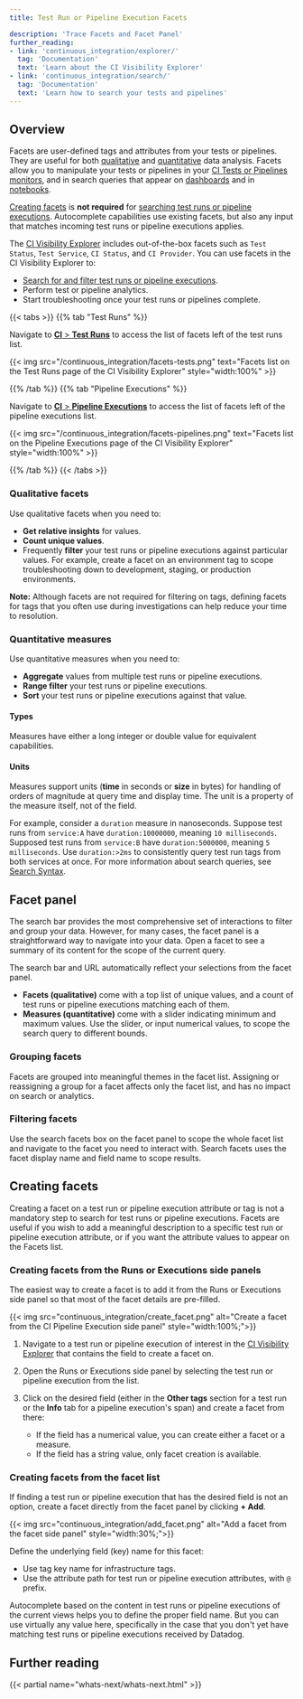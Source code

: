 ```yaml
---
title: Test Run or Pipeline Execution Facets

description: 'Trace Facets and Facet Panel'
further_reading:
- link: 'continuous_integration/explorer/'
  tag: 'Documentation'
  text: 'Learn about the CI Visibility Explorer'
- link: 'continuous_integration/search/'
  tag: 'Documentation'
  text: 'Learn how to search your tests and pipelines'
---
```


## Overview

Facets are user-defined tags and attributes from your tests or pipelines. They are useful for both [qualitative](#qualitative-facets) and [quantitative](#quantitative-measures) data analysis. Facets allow you to manipulate your tests or pipelines in your [CI Tests or Pipelines monitors][1], and in search queries that appear on [dashboards][2] and in [notebooks][3].

[Creating facets](#creating-facets) is **not required** for [searching test runs or pipeline executions][5]. Autocomplete capabilities use existing facets, but also any input that matches incoming test runs or pipeline executions applies.

The [CI Visibility Explorer][4] includes out-of-the-box facets such as `Test Status`, `Test Service`, `CI Status`, and `CI Provider`. You can use facets in the CI Visibility Explorer to:

- [Search for and filter test runs or pipeline executions][5].
- Perform test or pipeline analytics.
- Start troubleshooting once your test runs or pipelines complete.

{{< tabs >}}
{{% tab "Test Runs" %}}

Navigate to [**CI** > **Test Runs**][101] to access the list of facets left of the test runs list.

{{< img src="/continuous_integration/facets-tests.png" text="Facets list on the Test Runs page of the CI Visibility Explorer" style="width:100%" >}}

[101]: https://app.datadoghq.com/ci/test-runs

{{% /tab %}}
{{% tab "Pipeline Executions" %}}

Navigate to [**CI** > **Pipeline Executions**][101] to access the list of facets left of the pipeline executions list.

{{< img src="/continuous_integration/facets-pipelines.png" text="Facets list on the Pipeline Executions page of the CI Visibility Explorer" style="width:100%" >}}

[101]: https://app.datadoghq.com/ci/pipeline-executions

{{% /tab %}}
{{< /tabs >}}

### Qualitative facets

Use qualitative facets when you need to:

- **Get relative insights** for values.
- **Count unique values**.
- Frequently **filter** your test runs or pipeline executions against particular values. For example, create a facet on an environment tag to scope troubleshooting down to development, staging, or production environments.<br>

**Note:** Although facets are not required for filtering on tags, defining facets for tags that you often use during investigations can help reduce your time to resolution.

### Quantitative measures

Use quantitative measures when you need to:

- **Aggregate** values from multiple test runs or pipeline executions.
- **Range filter** your test runs or pipeline executions.
- **Sort** your test runs or pipeline executions against that value.

#### Types

Measures have either a long integer or double value for equivalent capabilities.

#### Units

Measures support units (**time** in seconds or **size** in bytes) for handling of orders of magnitude at query time and display time. The unit is a property of the measure itself, not of the field.

For example, consider a `duration` measure in nanoseconds. Suppose test runs from `service:A` have `duration:10000000`, meaning `10 milliseconds`. Supposed test runs from `service:B` have `duration:5000000`, meaning `5 milliseconds`. Use `duration:>2ms` to consistently query test run tags from both services at once. For more information about search queries, see [Search Syntax][6].

## Facet panel

The search bar provides the most comprehensive set of interactions to filter and group your data. However, for many cases, the facet panel is a straightforward way to navigate into your data. Open a facet to see a summary of its content for the scope of the current query.

The search bar and URL automatically reflect your selections from the facet panel.

- **Facets (qualitative)** come with a top list of unique values, and a count of test runs or pipeline executions matching each of them.
- **Measures (quantitative)** come with a slider indicating minimum and maximum values. Use the slider, or input numerical values, to scope the search query to different bounds.


### Grouping facets

Facets are grouped into meaningful themes in the facet list. Assigning or reassigning a group for a facet affects only the facet list, and has no impact on search or analytics.

### Filtering facets

Use the search facets box on the facet panel to scope the whole facet list and navigate to the facet you need to interact with. Search facets uses the facet display name and field name to scope results.

## Creating facets

Creating a facet on a test run or pipeline execution attribute or tag is not a mandatory step to search for test runs or pipeline executions. Facets are useful if you wish to add a meaningful description to a specific test run or pipeline execution attribute, or if you want the attribute values to appear on the Facets list.

### Creating facets from the Runs or Executions side panels

The easiest way to create a facet is to add it from the Runs or Executions side panel so that most of the facet details are pre-filled.

{{< img src="continuous_integration/create_facet.png" alt="Create a facet from the CI Pipeline Execution side panel" style="width:100%;">}}

1. Navigate to a test run or pipeline execution of interest in the [CI Visibility Explorer][4] that contains the field to create a facet on.
2. Open the Runs or Executions side panel by selecting the test run or pipeline execution from the list.
3. Click on the desired field (either in the **Other tags** section for a test run or the **Info** tab for a pipeline execution's span) and create a facet from there:

   - If the field has a numerical value, you can create either a facet or a measure.
   - If the field has a string value, only facet creation is available.

### Creating facets from the facet list

If finding a test run or pipeline execution that has the desired field is not an option, create a facet directly from the facet panel by clicking **+ Add**.

{{< img src="continuous_integration/add_facet.png" alt="Add a facet from the facet side panel" style="width:30%;">}}

Define the underlying field (key) name for this facet:

- Use tag key name for infrastructure tags.
- Use the attribute path for test run or pipeline execution attributes, with `@` prefix.

Autocomplete based on the content in test runs or pipeline executions of the current views helps you to define the proper field name. But you can use virtually any value here, specifically in the case that you don't yet have matching test runs or pipeline executions received by Datadog.

## Further reading

{{< partial name="whats-next/whats-next.html" >}}

[1]: /monitors/types/ci
[2]: /dashboards/
[3]: /notebooks/
[4]: /continuous_integration/explorer
[5]: /continuous_integration/search
[6]: /continuous_integration/explorer/search_syntax/
